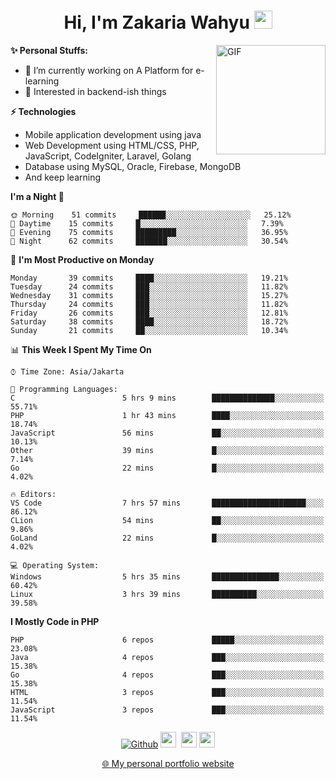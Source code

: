 <h1 align="center">Hi, I'm Zakaria Wahyu <img src="https://github.com/TheDudeThatCode/TheDudeThatCode/blob/master/Assets/Hi.gif" width="29px"></h1>

<img align="right" alt="GIF" height="175px" src="https://www.nayakapratama.co.id/wp-content/uploads/2019/07/Website-Maintenance.gif" />

**✨ Personal Stuffs:**
- 🔭 I’m currently working on A Platform for e-learning 
- 🌱 Interested in backend-ish things

**⚡ Technologies**
- Mobile application development using java
- Web Development using HTML/CSS, PHP, JavaScript, CodeIgniter, Laravel, Golang
- Database using MySQL, Oracle, Firebase, MongoDB
- And keep learning

<!--START_SECTION:waka-->
**I'm a Night 🦉** 

```text
🌞 Morning    51 commits     ██████░░░░░░░░░░░░░░░░░░░   25.12% 
🌆 Daytime    15 commits     █░░░░░░░░░░░░░░░░░░░░░░░░   7.39% 
🌃 Evening    75 commits     █████████░░░░░░░░░░░░░░░░   36.95% 
🌙 Night      62 commits     ███████░░░░░░░░░░░░░░░░░░   30.54%

```
📅 **I'm Most Productive on Monday** 

```text
Monday       39 commits     ████░░░░░░░░░░░░░░░░░░░░░   19.21% 
Tuesday      24 commits     ███░░░░░░░░░░░░░░░░░░░░░░   11.82% 
Wednesday    31 commits     ███░░░░░░░░░░░░░░░░░░░░░░   15.27% 
Thursday     24 commits     ███░░░░░░░░░░░░░░░░░░░░░░   11.82% 
Friday       26 commits     ███░░░░░░░░░░░░░░░░░░░░░░   12.81% 
Saturday     38 commits     ████░░░░░░░░░░░░░░░░░░░░░   18.72% 
Sunday       21 commits     ██░░░░░░░░░░░░░░░░░░░░░░░   10.34%

```


📊 **This Week I Spent My Time On** 

```text
⌚︎ Time Zone: Asia/Jakarta

💬 Programming Languages: 
C                        5 hrs 9 mins        ██████████████░░░░░░░░░░░   55.71% 
PHP                      1 hr 43 mins        ████░░░░░░░░░░░░░░░░░░░░░   18.74% 
JavaScript               56 mins             ██░░░░░░░░░░░░░░░░░░░░░░░   10.13% 
Other                    39 mins             █░░░░░░░░░░░░░░░░░░░░░░░░   7.14% 
Go                       22 mins             █░░░░░░░░░░░░░░░░░░░░░░░░   4.02%

🔥 Editors: 
VS Code                  7 hrs 57 mins       █████████████████████░░░░   86.12% 
CLion                    54 mins             ██░░░░░░░░░░░░░░░░░░░░░░░   9.86% 
GoLand                   22 mins             █░░░░░░░░░░░░░░░░░░░░░░░░   4.02%

💻 Operating System: 
Windows                  5 hrs 35 mins       ███████████████░░░░░░░░░░   60.42% 
Linux                    3 hrs 39 mins       ██████████░░░░░░░░░░░░░░░   39.58%

```

**I Mostly Code in PHP** 

```text
PHP                      6 repos             █████░░░░░░░░░░░░░░░░░░░░   23.08% 
Java                     4 repos             ███░░░░░░░░░░░░░░░░░░░░░░   15.38% 
Go                       4 repos             ███░░░░░░░░░░░░░░░░░░░░░░   15.38% 
HTML                     3 repos             ███░░░░░░░░░░░░░░░░░░░░░░   11.54% 
JavaScript               3 repos             ███░░░░░░░░░░░░░░░░░░░░░░   11.54%

```



<!--END_SECTION:waka-->

<p align="center">
<a href="https://github.com/zakariawahyu" target="_blank"><img alt="Github" src="https://img.shields.io/badge/GitHub-%2312100E.svg?&style=for-the-badge&logo=Github&logoColor=white" /></a>
<a href="https://www.twitter.com/_zakariawahyu"><img src="https://img.shields.io/badge/twitter-%231DA1F2.svg?&style=for-the-badge&logo=twitter&logoColor=white" height=25></a> 
<a href="https://www.linkedin.com/in/zakariawahyu"><img src="https://img.shields.io/badge/linkedin-%230077B5.svg?&style=for-the-badge&logo=linkedin&logoColor=white" height=25></a> 
<a href="https://www.instagram.com/_zakariawahyu"><img src="https://img.shields.io/badge/instagram-%23E4405F.svg?&style=for-the-badge&logo=instagram&logoColor=white" height=25></a></p>
<p align="center"><a href="https://www.zakariawahyu.site">🌐 My personal portfolio website</a></p>
